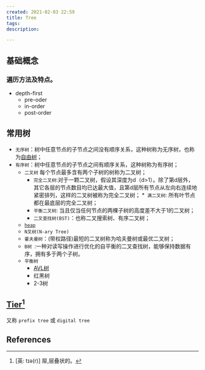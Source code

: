 ```yaml
---
created: 2021-02-03 22:59
title: Tree
tags:
description: 

---
```


## 基础概念

### 遍历方法及特点。

  * depth-first
    * pre-oder
    * in-order
    * post-order

## 常用树

* `无序树`：树中任意节点的子节点之间没有顺序关系，这种树称为无序树，也称为[自由树](https://zh.wikipedia.org/wiki/自由树)；
* `有序树`：树中任意节点的子节点之间有顺序关系，这种树称为有序树；
  * `二叉树`
    每个节点最多含有两个子树的树称为二叉树；
    * `完全二叉树`:对于一颗二叉树，假设其深度为d（d>1）。除了第d层外，其它各层的节点数目均已达最大值，且第d层所有节点从左向右连续地紧密排列，这样的二叉树被称为完全二叉树；
      *` 满二叉树`: 所有叶节点都在最底层的完全二叉树；
    * `平衡二叉树`: 当且仅当任何节点的两棵子树的高度差不大于1的二叉树；
    * `二叉查找树(BST)`：也称二叉搜索树、有序二叉树；
  * [`heap`](210203-2309.md)
  * `N叉树(N-ary Tree)`
  * `霍夫曼树`：(带权路径)最短的二叉树称为哈夫曼树或最优二叉树；
  * `B树 `:一种对读写操作进行优化的自平衡的二叉查找树，能够保持数据有序，拥有多于两个子树。
  * `平衡树`
    * [AVL树](210203-2308.md)
    * 红黑树
    * 2-3树

## [Tier](210729-1548.md)[^1]

  又称 `prefix tree` 或 `digital tree`

## References

[平衡树wiki]: https://zh.wikipedia.org/wiki/%E5%B9%B3%E8%A1%A1%E6%A0%91
[二叉搜索树wiki]: https://zh.wikipedia.org/wiki/排序二元樹
[满二叉树]: https://zh.wikipedia.org/wiki/满二叉树
[霍夫曼树]: https://zh.wikipedia.org/wiki/霍夫曼树
[B树]: https://zh.wikipedia.org/wiki/B树
[常用数据结构总结]: https://www.freecodecamp.org/news/the-top-data-structures-you-should-know-for-your-next-coding-interview-36af0831f5e3/

[^1]: [英: tɪə(r)] 屉,层叠状的。 
